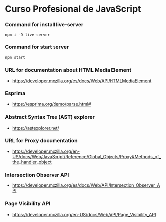 # Curso Profesional de JavaScript

### Command for install live-server
```
npm i -D live-server
```

### Command for start server
```
npm start
```

### URL for documentation about HTML Media Element
- https://developer.mozilla.org/es/docs/Web/API/HTMLMediaElement

### Esprima
- https://esprima.org/demo/parse.html#

### Abstract Syntax Tree (AST) explorer
- https://astexplorer.net/

### URL for Proxy documentation
- https://developer.mozilla.org/en-US/docs/Web/JavaScript/Reference/Global_Objects/Proxy#Methods_of_the_handler_object

### Intersection Observer API
- https://developer.mozilla.org/es/docs/Web/API/Intersection_Observer_API

### Page Visibility API
- https://developer.mozilla.org/en-US/docs/Web/API/Page_Visibility_API
